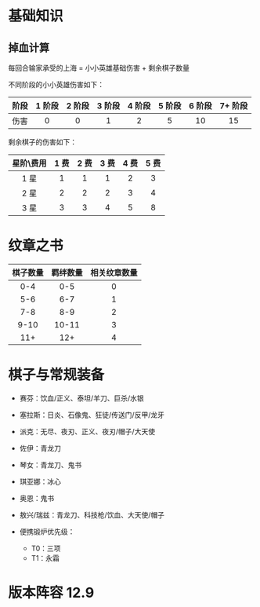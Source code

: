 

# 基础知识


## 掉血计算


每回合输家承受的上海 = 小小英雄基础伤害 + 剩余棋子数量

不同阶段的小小英雄伤害如下：

|阶段|1 阶段|2 阶段|3 阶段|4 阶段|5 阶段|6 阶段|7+ 阶段|
|:---:|:---:|:---:|:---:|:---:|:---:|:---:|:---:|
|伤害|0|0|1|2|5|10|15|


剩余棋子的伤害如下：

|星阶\费用|1 费|2 费|3 费|4 费|5 费|
|:---:|:---:|:---:|:---:|:---:|:---:|
|1 星|1|1|1|2|3|
|2 星|2|2|2|3|4|
|3 星|3|3|4|5|8|


# 纹章之书

|棋子数量|羁绊数量|相关纹章数量|
|:---:|:---:|:---:|
|0-4|0-5|0|
|5-6|6-7|1|
|7-8|8-9|2|
|9-10|10-11|3|
|11+|12+|4|


# 棋子与常规装备

- 赛芬：饮血/正义、泰坦/羊刀、巨杀/水银
- 塞拉斯：日炎、石像鬼、狂徒/传送门/反甲/龙牙
- 派克：无尽、夜刃、正义、夜刃/帽子/大天使
- 佐伊：青龙刀
- 琴女：青龙刀、鬼书
- 琪亚娜：冰心
- 奥恩：鬼书
- 敖兴/瑞兹：青龙刀、科技枪/饮血、大天使/帽子

- 便携锻炉优先级：
    - T0：三项
    - T1：永霜

# 版本阵容 12.9


